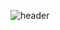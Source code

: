 ![header](https://capsule-render.vercel.app/api?type=rounded&color=auto&height=300&section=header&text=LeeYongSeok13&fontSize=90)
